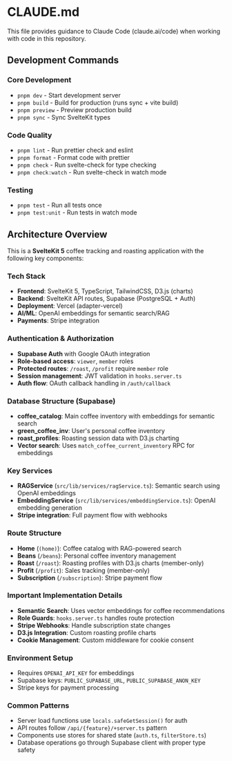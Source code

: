 # CLAUDE.md

This file provides guidance to Claude Code (claude.ai/code) when working with code in this repository.

## Development Commands

### Core Development
- `pnpm dev` - Start development server
- `pnpm build` - Build for production (runs sync + vite build)
- `pnpm preview` - Preview production build
- `pnpm sync` - Sync SvelteKit types

### Code Quality
- `pnpm lint` - Run prettier check and eslint
- `pnpm format` - Format code with prettier
- `pnpm check` - Run svelte-check for type checking
- `pnpm check:watch` - Run svelte-check in watch mode

### Testing
- `pnpm test` - Run all tests once
- `pnpm test:unit` - Run tests in watch mode

## Architecture Overview

This is a **SvelteKit 5** coffee tracking and roasting application with the following key components:

### Tech Stack
- **Frontend**: SvelteKit 5, TypeScript, TailwindCSS, D3.js (charts)
- **Backend**: SvelteKit API routes, Supabase (PostgreSQL + Auth)
- **Deployment**: Vercel (adapter-vercel)
- **AI/ML**: OpenAI embeddings for semantic search/RAG
- **Payments**: Stripe integration

### Authentication & Authorization
- **Supabase Auth** with Google OAuth integration
- **Role-based access**: `viewer`, `member` roles
- **Protected routes**: `/roast`, `/profit` require `member` role
- **Session management**: JWT validation in `hooks.server.ts`
- **Auth flow**: OAuth callback handling in `/auth/callback`

### Database Structure (Supabase)
- **coffee_catalog**: Main coffee inventory with embeddings for semantic search
- **green_coffee_inv**: User's personal coffee inventory
- **roast_profiles**: Roasting session data with D3.js charting
- **Vector search**: Uses `match_coffee_current_inventory` RPC for embeddings

### Key Services
- **RAGService** (`src/lib/services/ragService.ts`): Semantic search using OpenAI embeddings
- **EmbeddingService** (`src/lib/services/embeddingService.ts`): OpenAI embedding generation
- **Stripe integration**: Full payment flow with webhooks

### Route Structure
- **Home** (`(home)`): Coffee catalog with RAG-powered search
- **Beans** (`/beans`): Personal coffee inventory management
- **Roast** (`/roast`): Roasting profiles with D3.js charts (member-only)
- **Profit** (`/profit`): Sales tracking (member-only)
- **Subscription** (`/subscription`): Stripe payment flow

### Important Implementation Details
- **Semantic Search**: Uses vector embeddings for coffee recommendations
- **Role Guards**: `hooks.server.ts` handles route protection
- **Stripe Webhooks**: Handle subscription state changes
- **D3.js Integration**: Custom roasting profile charts
- **Cookie Management**: Custom middleware for cookie consent

### Environment Setup
- Requires `OPENAI_API_KEY` for embeddings
- Supabase keys: `PUBLIC_SUPABASE_URL`, `PUBLIC_SUPABASE_ANON_KEY`
- Stripe keys for payment processing

### Common Patterns
- Server load functions use `locals.safeGetSession()` for auth
- API routes follow `/api/{feature}/+server.ts` pattern
- Components use stores for shared state (`auth.ts`, `filterStore.ts`)
- Database operations go through Supabase client with proper type safety